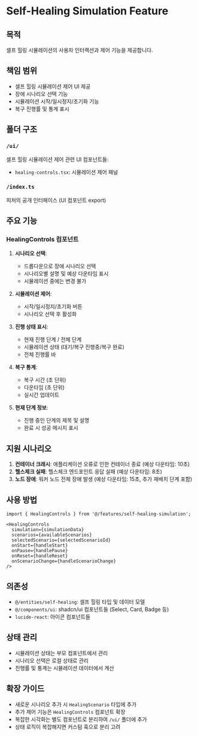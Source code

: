# Self-Healing Simulation Feature

## 목적
셀프 힐링 시뮬레이션의 사용자 인터랙션과 제어 기능을 제공합니다.

## 책임 범위
- 셀프 힐링 시뮬레이션 제어 UI 제공
- 장애 시나리오 선택 기능
- 시뮬레이션 시작/일시정지/초기화 기능
- 복구 진행률 및 통계 표시

## 폴더 구조

### `/ui/`
셀프 힐링 시뮬레이션 제어 관련 UI 컴포넌트들:
- `healing-controls.tsx`: 시뮬레이션 제어 패널

### `/index.ts`
피처의 공개 인터페이스 (UI 컴포넌트 export)

## 주요 기능

### HealingControls 컴포넌트
1. **시나리오 선택**:
   - 드롭다운으로 장애 시나리오 선택
   - 시나리오별 설명 및 예상 다운타임 표시
   - 시뮬레이션 중에는 변경 불가

2. **시뮬레이션 제어**:
   - 시작/일시정지/초기화 버튼
   - 시나리오 선택 후 활성화

3. **진행 상태 표시**:
   - 현재 진행 단계 / 전체 단계
   - 시뮬레이션 상태 (대기/복구 진행중/복구 완료)
   - 전체 진행률 바

4. **복구 통계**:
   - 복구 시간 (초 단위)
   - 다운타임 (초 단위)
   - 실시간 업데이트

5. **현재 단계 정보**:
   - 진행 중인 단계의 제목 및 설명
   - 완료 시 성공 메시지 표시

## 지원 시나리오
1. **컨테이너 크래시**: 애플리케이션 오류로 인한 컨테이너 종료 (예상 다운타임: 10초)
2. **헬스체크 실패**: 헬스체크 엔드포인트 응답 실패 (예상 다운타임: 8초)
3. **노드 장애**: 워커 노드 전체 장애 발생 (예상 다운타임: 15초, 추가 재배치 단계 포함)

## 사용 방법
```tsx
import { HealingControls } from '@/features/self-healing-simulation';

<HealingControls
  simulation={simulationData}
  scenarios={availableScenarios}
  selectedScenario={selectedScenarioId}
  onStart={handleStart}
  onPause={handlePause}
  onReset={handleReset}
  onScenarioChange={handleScenarioChange}
/>
```

## 의존성
- `@/entities/self-healing`: 셀프 힐링 타입 및 데이터 모델
- `@/components/ui`: shadcn/ui 컴포넌트들 (Select, Card, Badge 등)
- `lucide-react`: 아이콘 컴포넌트들

## 상태 관리
- 시뮬레이션 상태는 부모 컴포넌트에서 관리
- 시나리오 선택은 로컬 상태로 관리
- 진행률 및 통계는 시뮬레이션 데이터에서 계산

## 확장 가이드
- 새로운 시나리오 추가 시 `HealingScenario` 타입에 추가
- 추가 제어 기능은 `HealingControls` 컴포넌트 확장
- 복잡한 시각화는 별도 컴포넌트로 분리하여 `/ui/` 폴더에 추가
- 상태 로직이 복잡해지면 커스텀 훅으로 분리 고려 